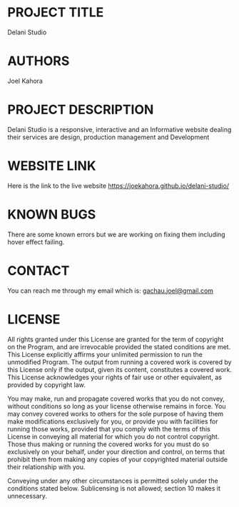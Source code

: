 # PROJECT TITLE
Delani Studio
# AUTHORS
Joel Kahora
# PROJECT DESCRIPTION
Delani Studio is a responsive, interactive and an Informative website dealing their services are design, production management and 
Development
# WEBSITE LINK
Here is the link to the live website https://joekahora.github.io/delani-studio/
# KNOWN BUGS
There are some known errors but we are working on fixing them including hover effect failing.
# CONTACT
You can reach me through my email which is: gachau.joel@gmail.com
# LICENSE
All rights granted under this License are granted for the term of
copyright on the Program, and are irrevocable provided the stated
conditions are met.  This License explicitly affirms your unlimited
permission to run the unmodified Program.  The output from running a
covered work is covered by this License only if the output, given its
content, constitutes a covered work.  This License acknowledges your
rights of fair use or other equivalent, as provided by copyright law.

  You may make, run and propagate covered works that you do not
convey, without conditions so long as your license otherwise remains
in force.  You may convey covered works to others for the sole purpose
of having them make modifications exclusively for you, or provide you
with facilities for running those works, provided that you comply with
the terms of this License in conveying all material for which you do
not control copyright.  Those thus making or running the covered works
for you must do so exclusively on your behalf, under your direction
and control, on terms that prohibit them from making any copies of
your copyrighted material outside their relationship with you.

  Conveying under any other circumstances is permitted solely under
the conditions stated below.  Sublicensing is not allowed; section 10
makes it unnecessary.

